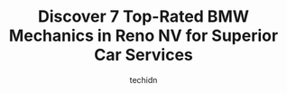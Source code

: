 ---
layout: ampstory
image: https://images.unsplash.com/photo-1637005218692-a7e234ffcbf4?ixlib=rb-4.0.3&ixid=MnwxMjA3fDB8MHxwaG90by1wYWdlfHx8fGVufDB8fHx8&auto=format&fit=crop&w=640&h=853&q=80
author: techidn
featured: false
description: When it comes to finding reliable automotive experts in Reno NV, USA, look no further than the 7 best BMW Mechanic in the area. With their exceptional skills and dedication to providing top-
title: Discover 7 Top-Rated BMW Mechanics in Reno NV for Superior Car Services
cover:
   title: Discover 7 Top-Rated BMW Mechanics in Reno NV for Superior Car Services
   subtitle: Rickpate
   background: https://images.unsplash.com/photo-1637005218692-a7e234ffcbf4?ixlib=rb-4.0.3&ixid=MnwxMjA3fDB8MHxwaG90by1wYWdlfHx8fGVufDB8fHx8&auto=format&fit=crop&w=640&h=853&q=80

pages: 
 - layout: thirds
   top: <h1>#1 Autobahn Specialties</h1>
   bottom: "<p>Im so grateful that I found this place.  Jason was great to work with and he did a great job communicating a plan to fix my car.   I felt educated and in charge of the</p>"
   background: https://www.knot35.com/toplist/wp-content/uploads/2023/06/best-bmw-mechanic-1-in-reno-nv-1685833670.jpeg
   backgroundblur: true
 - layout: thirds
   top: <h1>#2 Bavarian Auto Haus</h1>
   bottom: "<p>675 E Grove St, Reno, NV 89502, United States</p>"
   background: https://www.knot35.com/toplist/wp-content/uploads/2023/06/best-bmw-mechanic-2-in-reno-nv-1685833671.jpeg
   cta:
      link: https://www.knot35.com/toplist/discover-7-top-rated-bmw-mechanics-in-reno-nv-for-superior-car-services/
      text: Discover 7 Top-Rated BMW Mechanics in Reno NV for Superior Car Services
 - layout: thirds
   top: <h1>#3 Integrity Automotive</h1>
   bottom: "<p>5325 Louie Ln #10, Reno, NV 89511, United States</p>"
   background: https://www.knot35.com/toplist/wp-content/uploads/2023/06/best-bmw-mechanic-3-in-reno-nv-1685833671.jpeg
   cta:
      link: https://www.knot35.com/toplist/discover-7-top-rated-bmw-mechanics-in-reno-nv-for-superior-car-services/
      text: Discover 7 Top-Rated BMW Mechanics in Reno NV for Superior Car Services
 - layout: thirds
   top: <h1>#4 THE FACTORY-BMW & EUROPEAN CARE SERVICES</h1>
   bottom: "<p>30 Ohm Pl STE 7, Reno, NV 89502, United States</p>"
   background: https://images.unsplash.com/photo-1615749413727-825b59a857b5?ixlib=rb-4.0.3&ixid=MnwxMjA3fDB8MHxwaG90by1wYWdlfHx8fGVufDB8fHx8&auto=format&fit=crop&w=640&h=853&q=80
   cta:
      link: https://www.knot35.com/toplist/discover-7-top-rated-bmw-mechanics-in-reno-nv-for-superior-car-services/
      text: Discover 7 Top-Rated BMW Mechanics in Reno NV for Superior Car Services
 - layout: thirds
   top: <h1>#5 Reno Rennsport</h1>
   bottom: "<p>6 Cal Ln, Sparks, NV 89431, United States</p>"
   background: https://images.unsplash.com/photo-1614648718611-0635f29016cb?ixlib=rb-4.0.3&ixid=MnwxMjA3fDB8MHxwaG90by1wYWdlfHx8fGVufDB8fHx8&auto=format&fit=crop&w=640&h=853&q=80
   cta:
      link: https://www.knot35.com/toplist/discover-7-top-rated-bmw-mechanics-in-reno-nv-for-superior-car-services/
      text: Discover 7 Top-Rated BMW Mechanics in Reno NV for Superior Car Services
 - layout: thirds
   top: <h1>#6 Bimmer Experts Reno</h1>
   bottom: "<p>1701 Greg St, Sparks, NV 89431, United States</p>"
   background: https://images.unsplash.com/photo-1595364397663-fca4f075d796?ixlib=rb-4.0.3&ixid=MnwxMjA3fDB8MHxwaG90by1wYWdlfHx8fGVufDB8fHx8&auto=format&fit=crop&w=640&h=853&q=80
   cta:
      link: https://www.knot35.com/toplist/discover-7-top-rated-bmw-mechanics-in-reno-nv-for-superior-car-services/
      text: Discover 7 Top-Rated BMW Mechanics in Reno NV for Superior Car Services
 - layout: thirds
   top: <h1>#7 German Automotive</h1>
   bottom: "<p>245 Gentry Way, Reno, NV 89502, United States</p>"
   background: https://images.unsplash.com/photo-1609083590460-7b8cc0ca65f8?ixlib=rb-4.0.3&ixid=MnwxMjA3fDB8MHxwaG90by1wYWdlfHx8fGVufDB8fHx8&auto=format&fit=crop&w=640&h=853&q=80
   cta:
      link: https://www.knot35.com/toplist/discover-7-top-rated-bmw-mechanics-in-reno-nv-for-superior-car-services/
      text: Discover 7 Top-Rated BMW Mechanics in Reno NV for Superior Car Services
 - layout: thirds
   middle: Continue reading...
   background: https://images.unsplash.com/photo-1510906594845-bc082582c8cc?ixlib=rb-4.0.3&ixid=MnwxMjA3fDB8MHxwaG90by1wYWdlfHx8fGVufDB8fHx8&auto=format&fit=crop&w=640&h=853&q=80
   cta:
      link: https://www.knot35.com/toplist/discover-7-top-rated-bmw-mechanics-in-reno-nv-for-superior-car-services/
      text: Discover 7 Top-Rated BMW Mechanics in Reno NV for Superior Car Services
      
---